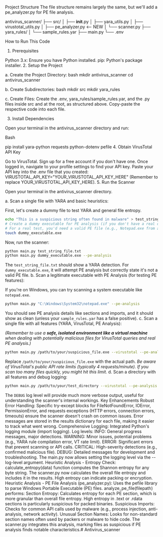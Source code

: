 Project Structure
The file structure remains largely the same, but we'll add a pe_analyzer.py for PE file analysis.

  antivirus_scanner/
  ├── src/
  │   ├── __init__.py
  │   ├── yara_utils.py
  │   ├── virustotal_utils.py
  │   ├── pe_analyzer.py  <-- NEW
  │   └── scanner.py
  ├── yara_rules/
  │   └── sample_rules.yar
  ├── main.py
  └── .env




How to Run This Code
1. Prerequisites

Python 3.x: Ensure you have Python installed.
pip: Python's package installer.
2. Setup the Project

a.  Create the Project Directory:
bash mkdir antivirus_scanner cd antivirus_scanner

b.  Create Subdirectories:
bash mkdir src mkdir yara_rules

c.  Create Files:
Create the .env, yara_rules/sample_rules.yar, and the .py files inside src and at the root, as structured above. Copy-paste the respective code into each file.

3. Install Dependencies

Open your terminal in the antivirus_scanner directory and run:

Bash

pip install yara-python requests python-dotenv pefile
4. Obtain VirusTotal API Key

Go to VirusTotal.
Sign up for a free account if you don't have one.
Once logged in, navigate to your profile settings to find your API key.
Paste your API key into the .env file that you created:
VIRUSTOTAL_API_KEY="YOUR_VIRUSTOTAL_API_KEY_HERE"
(Remember to replace YOUR_VIRUSTOTAL_API_KEY_HERE).
5. Run the Scanner

Open your terminal in the antivirus_scanner directory.

a.  Scan a single file with YARA and basic heuristics:

First, let's create a dummy file to test YARA and general file entropy.
```bash
echo "This is a suspicious string often found in malware" > test_string_file.txt
# Create a dummy executable for PE analysis (if you don't have a real one, it won't be a valid PE)
# For a real test, you'd need a valid PE file (e.g., Notepad.exe from a clean system)
touch dummy_executable.exe
```

Now, run the scanner:
```bash
python main.py test_string_file.txt
python main.py dummy_executable.exe --pe-analysis
```
The `test_string_file.txt` should show a YARA detection. For `dummy_executable.exe`, it will attempt PE analysis but correctly state it's not a valid PE file.
b.  Scan a legitimate executable with PE Analysis (for testing PE features):

If you're on Windows, you can try scanning a system executable like `notepad.exe`.
```bash
python main.py "C:\Windows\System32\notepad.exe" --pe-analysis
```
You should see PE analysis details like sections and imports, and it should show as clean (unless your `sample_rules.yar` has a false positive).
c.  Scan a single file with all features (YARA, VirusTotal, PE Analysis):

*(Remember to use a **safe, isolated environment like a virtual machine** when dealing with potentially malicious files for VirusTotal queries and real PE analysis.)*

```bash
python main.py /path/to/your/suspicious_file.exe --virustotal --pe-analysis
```
Replace `/path/to/your/suspicious_file.exe` with the actual path.
*Be aware of VirusTotal's public API rate limits (typically 4 requests/minute). If you scan too many files quickly, you might hit this limit.*
d.  Scan a directory with all features and debug logging:

```bash
python main.py /path/to/your/test_directory --virustotal --pe-analysis --log-level DEBUG
```
The `DEBUG` log level will provide much more verbose output, useful for understanding the scanner's internal workings.
Key Enhancements
Robust Error Handling:
Specific try-except blocks for FileNotFoundError, IOError, PermissionError, and requests exceptions (HTTP errors, connection errors, timeouts) ensure the scanner doesn't crash on common issues.
Error messages are stored in the results dictionary for each file, making it easier to track what went wrong.
Comprehensive Logging:
Integrated Python's logging module (import logging).
Log levels:
INFO: General progress messages, major detections.
WARNING: Minor issues, potential problems (e.g., YARA rule compilation error, VT rate limit).
ERROR: Significant errors that prevent scanning or API calls.
CRITICAL: High-severity detections (e.g., confirmed malicious file).
DEBUG: Detailed messages for development and troubleshooting.
The main.py now allows setting the logging level via the --log-level argument.
Heuristic Analysis - Entropy Check:
calculate_entropy(data) function computes the Shannon entropy for any byte string.
The scanner.py now calculates the overall file entropy and includes it in the results. High entropy can indicate packing or encryption.
Heuristic Analysis - PE File Analysis (pe_analyzer.py):
Uses the pefile library to parse Windows Portable Executable (PE) files.
analyze_pe_file(filepath) performs:
Section Entropy: Calculates entropy for each PE section, which is more granular than overall file entropy. High entropy in .text or .rdata sections is particularly suspicious for packed binaries.
Suspicious Imports: Checks for common API calls used by malware (e.g., process injection, anti-analysis, network activity).
Unusual Section Names: Looks for non-standard section names often used by packers or malware to hide code.
The scanner.py integrates this analysis, marking files as suspicious if PE analysis finds notable characteristics.#   A n t i v i r u s _ s c a n n e r 
 
 
